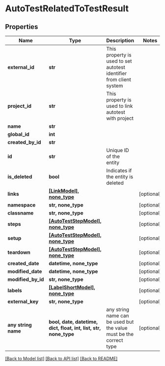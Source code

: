 # AutoTestRelatedToTestResult


## Properties
Name | Type | Description | Notes
------------ | ------------- | ------------- | -------------
**external_id** | **str** | This property is used to set autotest identifier from client system | 
**project_id** | **str** | This property is used to link autotest with project | 
**name** | **str** |  | 
**global_id** | **int** |  | 
**created_by_id** | **str** |  | 
**id** | **str** | Unique ID of the entity | 
**is_deleted** | **bool** | Indicates if the entity is deleted | 
**links** | [**[LinkModel], none_type**](LinkModel.md) |  | [optional] 
**namespace** | **str, none_type** |  | [optional] 
**classname** | **str, none_type** |  | [optional] 
**steps** | [**[AutoTestStepModel], none_type**](AutoTestStepModel.md) |  | [optional] 
**setup** | [**[AutoTestStepModel], none_type**](AutoTestStepModel.md) |  | [optional] 
**teardown** | [**[AutoTestStepModel], none_type**](AutoTestStepModel.md) |  | [optional] 
**created_date** | **datetime, none_type** |  | [optional] 
**modified_date** | **datetime, none_type** |  | [optional] 
**modified_by_id** | **str, none_type** |  | [optional] 
**labels** | [**[LabelShortModel], none_type**](LabelShortModel.md) |  | [optional] 
**external_key** | **str, none_type** |  | [optional] 
**any string name** | **bool, date, datetime, dict, float, int, list, str, none_type** | any string name can be used but the value must be the correct type | [optional]

[[Back to Model list]](../README.md#documentation-for-models) [[Back to API list]](../README.md#documentation-for-api-endpoints) [[Back to README]](../README.md)



